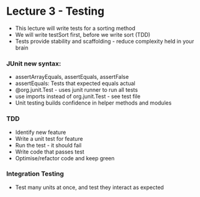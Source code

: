 # Lecture 3 - Testing
- This lecture will write tests for a sorting method
- We will write testSort first, before we write sort (TDD)
- Tests provide stability and scaffolding - reduce complexity held in your brain

###  JUnit new syntax:
- assertArrayEquals, assertEquals, assertFalse
- assertEquals: Tests that expected equals actual
- @org.junit.Test - uses junit runner to run all tests
- use imports instead of org.junit.Test - see test file
- Unit testing builds confidence in helper methods and modules

### TDD
- Identify new feature
- Write a unit test for feature
- Run the test - it should fail
- Write code that passes test
- Optimise/refactor code and keep green

### Integration Testing
- Test many units at once, and test they interact as expected
